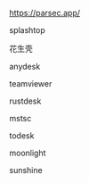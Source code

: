 https://parsec.app/

splashtop

花生壳

anydesk

teamviewer

rustdesk

mstsc

todesk

moonlight

sunshine